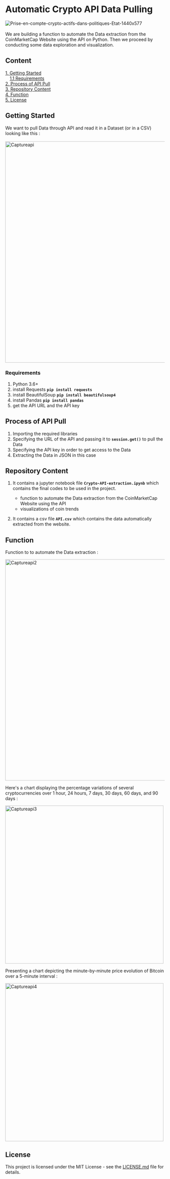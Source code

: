 # Automatic Crypto API Data Pulling
![Prise-en-compte-crypto-actifs-dans-politiques-Etat-1440x577](https://github.com/jeanbaptistejacq/Crypto-API-Data-Pulling/assets/80902643/360c989d-47e3-495d-a9bc-08afb979d5f0)
<br/>
<br/>
We are building a function to automate the Data extraction from the CoinMarketCap Website using the API on Python. Then we proceed by conducting some data exploration and visualization.

## Content

[1. Getting Started](#getting-started)  
&emsp;[1.1 Requirements](#requirements)  
[2. Process of API Pull](#process-of-api-pull)  
[3. Repository Content](#repository-content)  
[4. Function](#function)  
[5. License](#license)  

## Getting Started


We want to pull Data through API and read it in a Dataset (or in a CSV) looking like this : 
<br/>
<br/>
<img width="700" alt="Captureapi" src="https://github.com/jeanbaptistejacq/Crypto-API-Data-Pulling/assets/80902643/49511342-ed6e-42bf-9111-132b3b881070">

### Requirements

1. Python 3.6+
2. install Requests **```pip install requests```**
3. install BeautifulSoup **```pip install beautifulsoup4```**
4. install Pandas **```pip install pandas```**
5. get the API URL and the API key

## Process of API Pull

1. Importing the required libraries
2. Specifying the URL of the API and passing it to **`session.get()`** to pull the Data
3. Specifying the API key in order to get access to the Data
4. Extracting the Data in JSON in this case

## Repository Content

1. It contains a jupyter notebook file **`Crypto-API-extraction.ipynb`** which contains the final codes to be used in the project.
    * function to automate the Data extraction from the CoinMarketCap Website using the API
    * visualizations of coin trends

2. It contains a csv file **`API.csv`** which contains the data automatically extracted from the website.


## Function

Function to to automate the Data extraction :

<img width="700" alt="Captureapi2" src="https://github.com/jeanbaptistejacq/Crypto-API-Data-Pulling/assets/80902643/d6cd3098-a67f-44fd-8e30-950f1349af06">

Here's a chart displaying the percentage variations of several cryptocurrencies over 1 hour, 24 hours, 7 days, 30 days, 60 days, and 90 days : 

<img width="500" alt="Captureapi3" src="https://github.com/jeanbaptistejacq/Crypto-API-Data-Pulling/assets/80902643/4a3dfeea-4537-4ac2-9ee7-bd06ff69ad75">

Presenting a chart depicting the minute-by-minute price evolution of Bitcoin over a 5-minute interval : 

<img width="500" alt="Captureapi4" src="https://github.com/jeanbaptistejacq/Crypto-API-Data-Pulling/assets/80902643/1919b8a8-ee2c-4c7c-9336-ee0aed5e3605">



## License

This project is licensed under the MIT License - see the [LICENSE.md](LICENSE) file for details.
